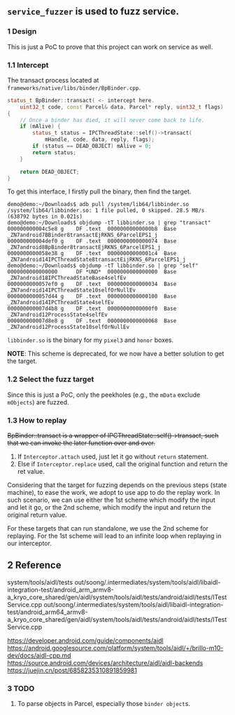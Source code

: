## `service_fuzzer` is used to fuzz service.

### 1 Design
This is just a PoC to prove that this project can work on service as well.

### 1.1 Intercept

The transact process located at `frameworks/native/libs/binder/BpBinder.cpp`.

```cpp
status_t BpBinder::transact( <- intercept here.
    uint32_t code, const Parcel& data, Parcel* reply, uint32_t flags)
{
    // Once a binder has died, it will never come back to life.
    if (mAlive) {
        status_t status = IPCThreadState::self()->transact(
            mHandle, code, data, reply, flags);
        if (status == DEAD_OBJECT) mAlive = 0;
        return status;
    }

    return DEAD_OBJECT;
}
```

To get this interface, I firstly pull the binary, then find the target.
```commandline
demo@demo:~/Downloads$ adb pull /system/lib64/libbinder.so
/system/lib64/libbinder.so: 1 file pulled, 0 skipped. 28.5 MB/s (638792 bytes in 0.021s)
demo@demo:~/Downloads$ objdump -tT libbinder.so | grep "transact"
000000000004c5e8 g    DF .text	00000000000000b8  Base        _ZN7android7BBinder8transactEjRKNS_6ParcelEPS1_j
000000000004def0 g    DF .text	0000000000000074  Base        _ZN7android8BpBinder8transactEjRKNS_6ParcelEPS1_j
0000000000058e38 g    DF .text	00000000000001c4  Base        _ZN7android14IPCThreadState8transactEijRKNS_6ParcelEPS1_j
demo@demo:~/Downloads$ objdump -tT libbinder.so | grep "self"
0000000000000000      DF *UND*	0000000000000000  Base        _ZN7android18IPCThreadStateBase4selfEv
0000000000057ef0 g    DF .text	0000000000000034  Base        _ZN7android14IPCThreadState10selfOrNullEv
0000000000057d44 g    DF .text	0000000000000100  Base        _ZN7android14IPCThreadState4selfEv
000000000007d4b8 g    DF .text	00000000000000f0  Base        _ZN7android12ProcessState4selfEv
000000000007d8e8 g    DF .text	0000000000000068  Base        _ZN7android12ProcessState10selfOrNullEv
```
`libbinder.so` is the binary for my `pixel3` and `honor` boxes.

**NOTE**: This scheme is deprecated, for we now have a better solution to get the target.

### 1.2 Select the fuzz target
Since this is just a PoC, only the peekholes (e.g., the `mData` exclude `mObjects`) are fuzzed.

### 1.3 How to replay
~~BpBinder::transact is a wrapper of IPCThreadState::self()->transact, such that we can invoke the later function over and over.~~
1. If `Interceptor.attach` used, just let it go without `return` statement.
2. Else if `Interceptor.replace` used, call the original function and return the ret value.

Considering that the target for fuzzing depends on the previous steps (state machine), to ease the work, we adopt to use app to do the replay work. 
In such scenario, we can use either the 1st scheme which modify the input and let it go, or the 2nd scheme, which modify the input and return the original return value. 

For these targets that can run standalone, we use the 2nd scheme for replaying. For the 1st scheme will lead to an infinite loop when replaying in our interceptor.

## 2 Reference
system/tools/aidl/tests
out/soong/.intermediates/system/tools/aidl/libaidl-integration-test/android_arm_armv8-a_kryo_core_shared/gen/aidl/system/tools/aidl/tests/android/aidl/tests/ITestService.cpp
out/soong/.intermediates/system/tools/aidl/libaidl-integration-test/android_arm64_armv8-a_kryo_core_shared/gen/aidl/system/tools/aidl/tests/android/aidl/tests/ITestService.cpp

https://developer.android.com/guide/components/aidl
https://android.googlesource.com/platform/system/tools/aidl/+/brillo-m10-dev/docs/aidl-cpp.md
https://source.android.com/devices/architecture/aidl/aidl-backends
https://juejin.cn/post/6858235310891859981

### 3 TODO
1. To parse objects in Parcel, especially those `binder object`s.
